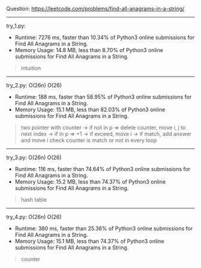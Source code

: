 Question: https://leetcode.com/problems/find-all-anagrams-in-a-string/

---

try_1.py:
* Runtime: 7276 ms, faster than 10.34% of Python3 online submissions for Find All Anagrams in a String.
* Memory Usage: 14.8 MB, less than 8.70% of Python3 online submissions for Find All Anagrams in a String.

> intuition

---

try_2.py: O(26n) O(26)

* Runtime: 188 ms, faster than 58.95% of Python3 online submissions for Find All Anagrams in a String.
* Memory Usage: 15.1 MB, less than 82.03% of Python3 online submissions for Find All Anagrams in a String.

> two pointer with counter
> 	-> if not in p => delete counter, move i, j to next index
>	-> if in p => +1
> 	-> if exceed, move i
> 		-> if match, add answer and move i
> 	check counter is match or not in every loop

---

try_3.py: O(26n) O(26)

* Runtime: 116 ms, faster than 74.64% of Python3 online submissions for Find All Anagrams in a String.
* Memory Usage: 15.2 MB, less than 74.37% of Python3 online submissions for Find All Anagrams in a String.

> hash table
            
---

try_4.py: O(26n) O(26)

* Runtime: 380 ms, faster than 25.36% of Python3 online submissions for Find All Anagrams in a String.
* Memory Usage: 15.1 MB, less than 74.37% of Python3 online submissions for Find All Anagrams in a String.

> counter
